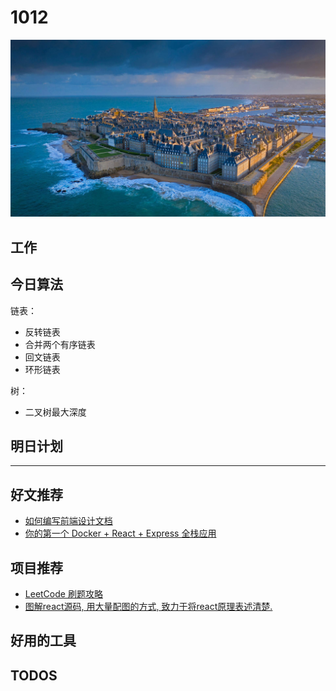 
# 1012

![](./bg-imgs/1012.jpg)

## 工作


## 今日算法

链表：

- 反转链表
- 合并两个有序链表
- 回文链表
- 环形链表

树：

- 二叉树最大深度

## 明日计划

---

## 好文推荐

- [如何编写前端设计文档](https://mp.weixin.qq.com/s/1yP5h6wdG3f5wZgb7S3_YQ)
- [你的第一个 Docker + React + Express 全栈应用](https://mp.weixin.qq.com/s/ns3GJPyz6ttdYzKULQqtlA)



## 项目推荐

- [LeetCode 刷题攻略](https://github.com/youngyangyang04/leetcode-master)
- [图解react源码, 用大量配图的方式, 致力于将react原理表述清楚.](https://github.com/7kms/react-illustration-series)
## 好用的工具

## TODOS